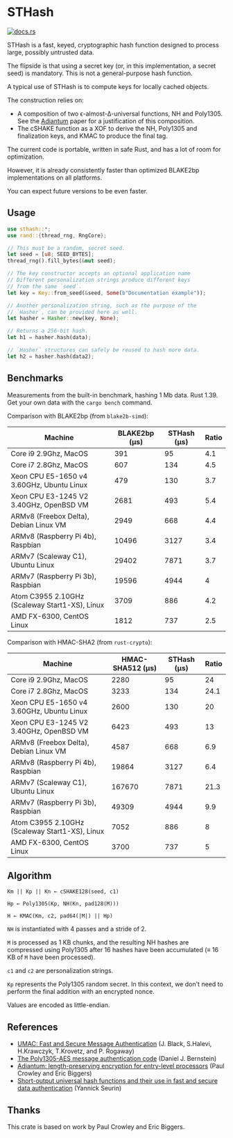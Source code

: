 # STHash

[![docs.rs](https://docs.rs/sthash/badge.svg)](https://docs.rs/sthash)

STHash is a fast, keyed, cryptographic hash function designed to process large, possibly untrusted data.

The flipside is that using a secret key (or, in this implementation, a secret seed) is mandatory. This is not a general-purpose hash function.

A typical use of STHash is to compute keys for locally cached objects.

The construction relies on:

- A composition of two ϵ-almost-∆-universal functions, NH and Poly1305. See the [Adiantum](https://tosc.iacr.org/index.php/ToSC/article/view/7360/6530) paper for a justification of this composition.
- The cSHAKE function as a XOF to derive the NH, Poly1305 and finalization keys, and KMAC to produce the final tag.

The current code is portable, written in safe Rust, and has a lot of room for optimization.

However, it is already consistently faster than optimized BLAKE2bp implementations on all platforms.

You can expect future versions to be even faster.

## Usage

```rust
use sthash::*;
use rand::{thread_rng, RngCore};

// This must be a random, secret seed.
let seed = [u8; SEED_BYTES];
thread_rng().fill_bytes(&mut seed);

// The key constructor accepts an optional application name
// Different personalization strings produce different keys
// from the same `seed`.
let key = Key::from_seed(&seed, Some(b"Documentation example"));

// Another personalization string, such as the purpose of the
// `Hasher`, can be provided here as well.
let hasher = Hasher::new(key, None);

// Returns a 256-bit hash.
let h1 = hasher.hash(data);

// `Hasher` structures can safely be reused to hash more data.
let h2 = hasher.hash(data2);
```

## Benchmarks

Measurements from the built-in benchmark, hashing 1 Mb data. Rust 1.39.
Get your own data with the `cargo bench` command.

Comparison with BLAKE2bp (from `blake2b-simd`):

| Machine                                        | BLAKE2bp (μs) | STHash (μs) | Ratio |
| ---------------------------------------------- | ------------- | ----------- | ----- |
| Core i9 2.9Ghz, MacOS                          | 391           | 95          | 4.1   |
| Core i7 2.8Ghz, MacOS                          | 607           | 134         | 4.5   |
| Xeon CPU E5-1650 v4 3.60GHz, Ubuntu Linux      | 479           | 130         | 3.7   |
| Xeon CPU E3-1245 V2 3.40GHz, OpenBSD VM        | 2681          | 493         | 5.4   |
| ARMv8 (Freebox Delta), Debian Linux VM         | 2949          | 668         | 4.4   |
| ARMv8 (Raspberry Pi 4b), Raspbian              | 10496         | 3127        | 3.4   |
| ARMv7 (Scaleway C1), Ubuntu Linux              | 29402         | 7871        | 3.7   |
| ARMv7 (Raspberry Pi 3b), Raspbian              | 19596         | 4944        | 4     |
| Atom C3955 2.10GHz (Scaleway Start1-XS), Linux | 3709          | 886         | 4.2   |
| AMD FX-6300, CentOS Linux                      | 1812          | 737         | 2.5   |

Comparison with HMAC-SHA2 (from `rust-crypto`):

| Machine                                        | HMAC-SHA512 (μs) | STHash (μs) | Ratio |
| ---------------------------------------------- | ---------------- | ----------- | ----- |
| Core i9 2.9Ghz, MacOS                          | 2280             | 95          | 24    |
| Core i7 2.8Ghz, MacOS                          | 3233             | 134         | 24.1  |
| Xeon CPU E5-1650 v4 3.60GHz, Ubuntu Linux      | 2600             | 130         | 20    |
| Xeon CPU E3-1245 V2 3.40GHz, OpenBSD VM        | 6423             | 493         | 13    |
| ARMv8 (Freebox Delta), Debian Linux VM         | 4587             | 668         | 6.9   |
| ARMv8 (Raspberry Pi 4b), Raspbian              | 19864            | 3127        | 6.4   |
| ARMv7 (Scaleway C1), Ubuntu Linux              | 167670           | 7871        | 21.3  |
| ARMv7 (Raspberry Pi 3b), Raspbian              | 49309            | 4944        | 9.9   |
| Atom C3955 2.10GHz (Scaleway Start1-XS), Linux | 7052             | 886         | 8     |
| AMD FX-6300, CentOS Linux                      | 3700             | 737         | 5     |

## Algorithm

```text
Km || Kp || Kn ← cSHAKE128(seed, c1)

Hp ← Poly1305(Kp, NH(Kn, pad128(M)))

H ← KMAC(Km, c2, pad64(|M|) || Hp)
```

`NH` is instantiated with 4 passes and a stride of 2.

`M` is processed as 1 KB chunks, and the resulting NH hashes are compressed using Poly1305 after 16 hashes have been accumulated (≡ 16 KB of `M` have been processed).

`c1` and `c2` are personalization strings.

`Kp` represents the Poly1305 random secret. In this context, we don't need to perform the final addition with an encrypted nonce.

Values are encoded as little-endian.

## References

- [UMAC: Fast and Secure Message Authentication](https://fastcrypto.org/umac/umac_proc.pdf) (J. Black, S.Halevi, H.Krawczyk, T.Krovetz, and P. Rogaway)
- [The Poly1305-AES message authentication code](https://cr.yp.to/mac/poly1305-20050329.pdf) (Daniel J. Bernstein)
- [Adiantum: length-preserving encryption for entry-level processors](https://tosc.iacr.org/index.php/ToSC/article/view/7360/6530) (Paul Crowley and Eric Biggers)
- [Short-output universal hash functions and their use in fast and secure data authentication](https://eprint.iacr.org/2011/116.pdf) (Yannick Seurin)

## Thanks

This crate is based on work by Paul Crowley and Eric Biggers.

